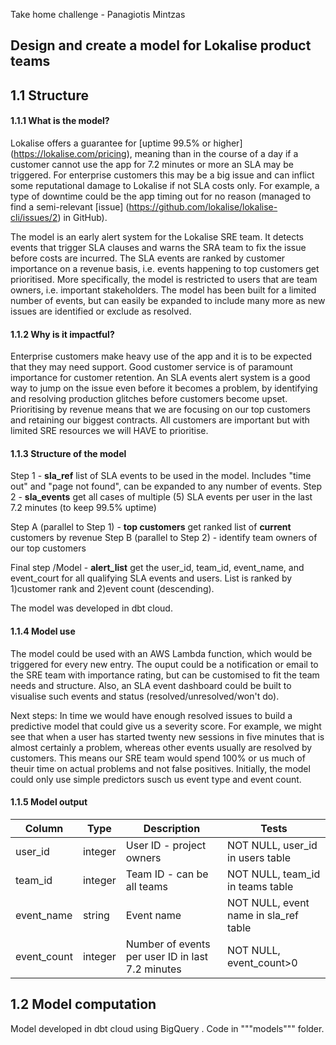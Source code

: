 Take home challenge - Panagiotis Mintzas

## Design and create a model for Lokalise product teams

## 1.1 Structure

#### 1.1.1 What is the model?

Lokalise offers a guarantee for [uptime 99.5% or higher] (https://lokalise.com/pricing), meaning than in the course of a day if a customer cannot use the app for 7.2 minutes or more an SLA may be triggered.
For enterprise customers this may be a big issue and can inflict some reputational damage to Lokalise if not SLA costs only. For example, a type of downtime could be the app timing out for no reason (managed to find a semi-relevant 
[issue] (https://github.com/lokalise/lokalise-cli/issues/2) in GitHub).

The model is an early alert system for the Lokalise SRE team. It detects events that trigger SLA clauses and warns the SRA team to fix the issue before costs are incurred. 
The SLA events are ranked by customer importance on a revenue basis, i.e. events happening to top customers get prioritised. More specifically, the model is restricted to users that are 
team owners, i.e. important stakeholders. The model has been built for a limited number of events, but can easily be expanded to include many more as new issues are identified or exclude as resolved.


#### 1.1.2 Why is it impactful?

Enterprise customers make heavy use of the app and it is to be expected that they may need support. Good customer service is of paramount importance for customer retention. 
An SLA events alert system is a good way to jump on the issue even before it becomes a problem, by identifying and resolving production glitches before customers become upset. 
Prioritising by revenue means that we are focusing on our top customers and retaining our biggest contracts. All customers are important but with limited SRE resources we will HAVE to prioritise.

#### 1.1.3 Structure of the model

Step 1 - **sla_ref** list of SLA events to be used in the model. Includes "time out" and "page not found", can be expanded to any number of events.
Step 2 - **sla_events** get all cases of multiple (5) SLA events per user in the last 7.2 minutes (to keep 99.5% uptime)

Step A (parallel to Step 1) - **top customers** get ranked list of **current** customers by revenue
Step B (parallel to Step 2) - identify team owners of our top customers

Final step /Model - **alert_list** get the user_id, team_id, event_name, and event_court for all qualifying SLA events and users. List is ranked by 1)customer rank and 2)event count (descending).

The model was developed in dbt cloud.

#### 1.1.4 Model use

The model could be used with an AWS Lambda function, which would be triggered for every new entry. The ouput could be a notification or email to the SRE team with importance rating, 
but can be customised to fit the team needs and structure. Also, an SLA event dashboard could be built to visualise such events and status (resolved/unresolved/won't do).

Next steps: In time we would have enough resolved issues to build a predictive model that could give us a severity score. 
For example, we might see that when a user has started twenty new sessions in five minutes that is almost certainly a problem, whereas other events usually are resolved by customers. 
This means our SRE team would spend 100% or us much of theuir time on actual problems and not false positives. Initially, the model could only use simple predictors susch us event type 
and event count.

#### 1.1.5 Model output

| Column      | Type    | Description                                      | Tests                                 |
|-------------|---------|--------------------------------------------------|---------------------------------------|
| user_id     | integer | User ID - project owners                         | NOT NULL, user_id in users table      |
| team_id     | integer | Team ID - can be all teams                       | NOT NULL, team_id in teams table      |
| event_name  | string  | Event name                                       | NOT NULL, event name in sla_ref table |
| event_count | integer | Number of events per user ID in last 7.2 minutes | NOT NULL, event_count>0               |


## 1.2 Model computation

Model developed in dbt cloud using BigQuery . Code in """models""" folder.

